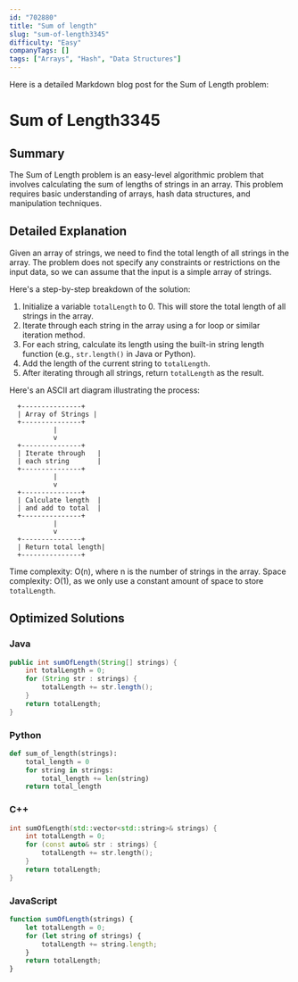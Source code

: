 ```yaml
---
id: "702880"
title: "Sum of length"
slug: "sum-of-length3345"
difficulty: "Easy"
companyTags: []
tags: ["Arrays", "Hash", "Data Structures"]
---
```


Here is a detailed Markdown blog post for the Sum of Length problem:

# Sum of Length3345

## Summary
The Sum of Length problem is an easy-level algorithmic problem that involves calculating the sum of lengths of strings in an array. This problem requires basic understanding of arrays, hash data structures, and manipulation techniques.

## Detailed Explanation
Given an array of strings, we need to find the total length of all strings in the array. The problem does not specify any constraints or restrictions on the input data, so we can assume that the input is a simple array of strings.

Here's a step-by-step breakdown of the solution:

1. Initialize a variable `totalLength` to 0. This will store the total length of all strings in the array.
2. Iterate through each string in the array using a for loop or similar iteration method.
3. For each string, calculate its length using the built-in string length function (e.g., `str.length()` in Java or Python).
4. Add the length of the current string to `totalLength`.
5. After iterating through all strings, return `totalLength` as the result.

Here's an ASCII art diagram illustrating the process:
```
  +---------------+
  | Array of Strings |
  +---------------+
           |
           v
  +---------------+
  | Iterate through   |
  | each string       |
  +---------------+
           |
           v
  +---------------+
  | Calculate length  |
  | and add to total  |
  +---------------+
           |
           v
  +---------------+
  | Return total length|
  +---------------+
```
Time complexity: O(n), where n is the number of strings in the array. Space complexity: O(1), as we only use a constant amount of space to store `totalLength`.

## Optimized Solutions

### Java
```java
public int sumOfLength(String[] strings) {
    int totalLength = 0;
    for (String str : strings) {
        totalLength += str.length();
    }
    return totalLength;
}
```

### Python
```python
def sum_of_length(strings):
    total_length = 0
    for string in strings:
        total_length += len(string)
    return total_length
```

### C++
```cpp
int sumOfLength(std::vector<std::string>& strings) {
    int totalLength = 0;
    for (const auto& str : strings) {
        totalLength += str.length();
    }
    return totalLength;
}
```

### JavaScript
```javascript
function sumOfLength(strings) {
    let totalLength = 0;
    for (let string of strings) {
        totalLength += string.length;
    }
    return totalLength;
}
```